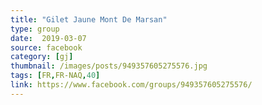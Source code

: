 ```yaml
---
title: "Gilet Jaune Mont De Marsan"
type: group
date:  2019-03-07
source: facebook
category: [gj]
thumbnail: /images/posts/949357605275576.jpg
tags: [FR,FR-NAQ,40]
link: https://www.facebook.com/groups/949357605275576/
---
```

